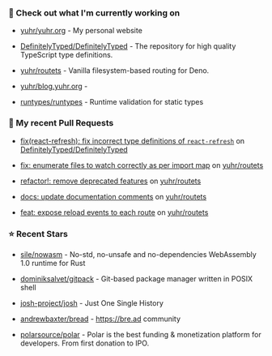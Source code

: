 ### 👷 Check out what I'm currently working on



- [yuhr/yuhr.org](https://github.com/yuhr/yuhr.org) - My personal website

- [DefinitelyTyped/DefinitelyTyped](https://github.com/DefinitelyTyped/DefinitelyTyped) - The repository for high quality TypeScript type definitions.

- [yuhr/routets](https://github.com/yuhr/routets) - Vanilla filesystem-based routing for Deno.

- [yuhr/blog.yuhr.org](https://github.com/yuhr/blog.yuhr.org) - 

- [runtypes/runtypes](https://github.com/runtypes/runtypes) - Runtime validation for static types

### 🔨 My recent Pull Requests



- [fix(react-refresh): fix incorrect type definitions of `react-refresh`](https://github.com/DefinitelyTyped/DefinitelyTyped/pull/69264) on [DefinitelyTyped/DefinitelyTyped](https://github.com/DefinitelyTyped/DefinitelyTyped)

- [fix: enumerate files to watch correctly as per import map](https://github.com/yuhr/routets/pull/20) on [yuhr/routets](https://github.com/yuhr/routets)

- [refactor!: remove deprecated features](https://github.com/yuhr/routets/pull/19) on [yuhr/routets](https://github.com/yuhr/routets)

- [docs: update documentation comments](https://github.com/yuhr/routets/pull/18) on [yuhr/routets](https://github.com/yuhr/routets)

- [feat: expose reload events to each route](https://github.com/yuhr/routets/pull/17) on [yuhr/routets](https://github.com/yuhr/routets)

### ⭐ Recent Stars



- [sile/nowasm](https://github.com/sile/nowasm) - No-std, no-unsafe and no-dependencies WebAssembly 1.0 runtime for Rust

- [dominiksalvet/gitpack](https://github.com/dominiksalvet/gitpack) - Git-based package manager written in POSIX shell

- [josh-project/josh](https://github.com/josh-project/josh) - Just One Single History

- [andrewbaxter/bread](https://github.com/andrewbaxter/bread) - https://bre.ad community

- [polarsource/polar](https://github.com/polarsource/polar) - Polar is the best funding &amp; monetization platform for developers. From first donation to IPO. 
